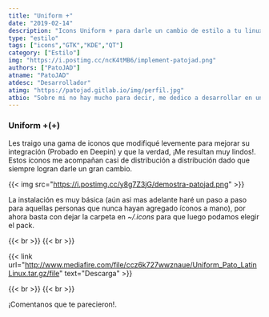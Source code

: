 ```yaml
---
title: "Uniform +"
date: "2019-02-14"
description: "Icons Uniform + para darle un cambio de estilo a tu linux"
type: "estilo"
tags: ["icons","GTK","KDE","QT"]
category: ["Estilo"]
img: "https://i.postimg.cc/ncK4tMB6/implement-patojad.png"
authors: ["PatoJAD"]
atname: "PatoJAD"
atdesc: "Desarrollador"
atimg: "https://patojad.gitlab.io/img/perfil.jpg"
atbio: "Sobre mi no hay mucho para decir, me dedico a desarrollar en una empresa de telecomunicaciones, utilizo linux desde el 2012 y hace años que es mi sistema operativo main. Soy una persona que busca crecer profesionalmente sin dejar de divertirse y hacer lo que me gusta. Siempre digo que cuando un proyecto sale es importante agradecer, por lo cual les recomiendo a todos leer la seccion Agreadecimientos en la cual me tome un tiempito para poder agradecer a todos y cada uno de los que hicieron posible todo esto."
---
```

### Uniform +(+)

Les traigo una gama de iconos que modifiqué levemente para mejorar su integración (Probado en Deepin) y que la verdad, ¡Me resultan muy lindos!. Estos íconos me acompañan casi de distribución a distribución dado que siempre logran darle un gran cambio.

{{< img src="https://i.postimg.cc/y8g7Z3jG/demostra-patojad.png" >}}

La instalación es muy básica (aún asi mas adelante haré un paso a paso para aquellas personas que nunca hayan agregado íconos a mano), por ahora basta con dejar la carpeta en *~/.icons* para que luego podamos elegir el pack.

{{< br >}}
{{< br >}}

{{< link url="http://www.mediafire.com/file/ccz6k727wwznaue/Uniform_Pato_LatinLinux.tar.gz/file" text="Descarga" >}}

{{< br >}}
{{< br >}}

¡Comentanos que te parecieron!.
